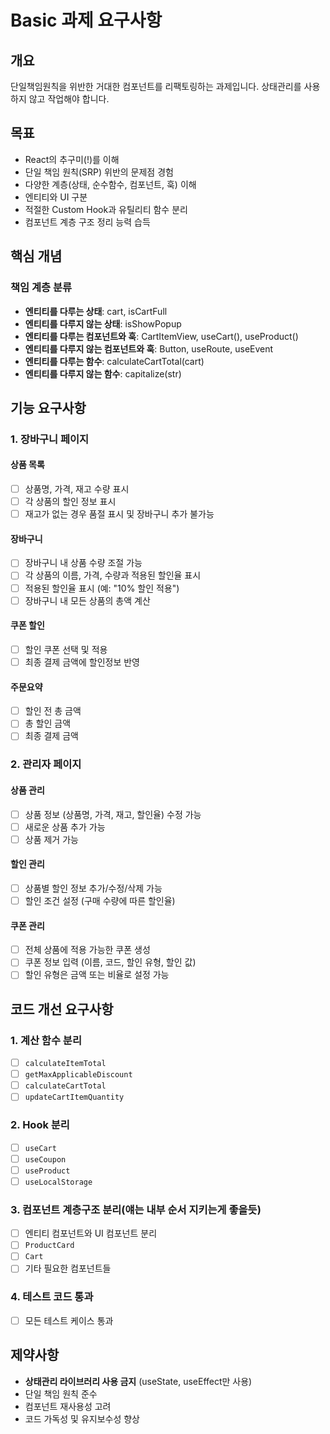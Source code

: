 # Basic 과제 요구사항

## 개요

단일책임원칙을 위반한 거대한 컴포넌트를 리팩토링하는 과제입니다. 상태관리를 사용하지 않고 작업해야 합니다.

## 목표

- React의 추구미(!)를 이해
- 단일 책임 원칙(SRP) 위반의 문제점 경험
- 다양한 계층(상태, 순수함수, 컴포넌트, 훅) 이해
- 엔티티와 UI 구분
- 적절한 Custom Hook과 유틸리티 함수 분리
- 컴포넌트 계층 구조 정리 능력 습득

## 핵심 개념

### 책임 계층 분류

- **엔티티를 다루는 상태**: cart, isCartFull
- **엔티티를 다루지 않는 상태**: isShowPopup
- **엔티티를 다루는 컴포넌트와 훅**: CartItemView, useCart(), useProduct()
- **엔티티를 다루지 않는 컴포넌트와 훅**: Button, useRoute, useEvent
- **엔티티를 다루는 함수**: calculateCartTotal(cart)
- **엔티티를 다루지 않는 함수**: capitalize(str)

## 기능 요구사항

### 1. 장바구니 페이지

#### 상품 목록

- [ ] 상품명, 가격, 재고 수량 표시
- [ ] 각 상품의 할인 정보 표시
- [ ] 재고가 없는 경우 품절 표시 및 장바구니 추가 불가능

#### 장바구니

- [ ] 장바구니 내 상품 수량 조절 가능
- [ ] 각 상품의 이름, 가격, 수량과 적용된 할인율 표시
- [ ] 적용된 할인율 표시 (예: "10% 할인 적용")
- [ ] 장바구니 내 모든 상품의 총액 계산

#### 쿠폰 할인

- [ ] 할인 쿠폰 선택 및 적용
- [ ] 최종 결제 금액에 할인정보 반영

#### 주문요약

- [ ] 할인 전 총 금액
- [ ] 총 할인 금액
- [ ] 최종 결제 금액

### 2. 관리자 페이지

#### 상품 관리

- [ ] 상품 정보 (상품명, 가격, 재고, 할인율) 수정 가능
- [ ] 새로운 상품 추가 가능
- [ ] 상품 제거 가능

#### 할인 관리

- [ ] 상품별 할인 정보 추가/수정/삭제 가능
- [ ] 할인 조건 설정 (구매 수량에 따른 할인율)

#### 쿠폰 관리

- [ ] 전체 상품에 적용 가능한 쿠폰 생성
- [ ] 쿠폰 정보 입력 (이름, 코드, 할인 유형, 할인 값)
- [ ] 할인 유형은 금액 또는 비율로 설정 가능

## 코드 개선 요구사항

### 1. 계산 함수 분리

- [ ] `calculateItemTotal`
- [ ] `getMaxApplicableDiscount`
- [ ] `calculateCartTotal`
- [ ] `updateCartItemQuantity`

### 2. Hook 분리

- [ ] `useCart`
- [ ] `useCoupon`
- [ ] `useProduct`
- [ ] `useLocalStorage`

### 3. 컴포넌트 계층구조 분리(얘는 내부 순서 지키는게 좋을듯)

- [ ] 엔티티 컴포넌트와 UI 컴포넌트 분리
- [ ] `ProductCard`
- [ ] `Cart`
- [ ] 기타 필요한 컴포넌트들

### 4. 테스트 코드 통과

- [ ] 모든 테스트 케이스 통과

## 제약사항

- **상태관리 라이브러리 사용 금지** (useState, useEffect만 사용)
- 단일 책임 원칙 준수
- 컴포넌트 재사용성 고려
- 코드 가독성 및 유지보수성 향상
